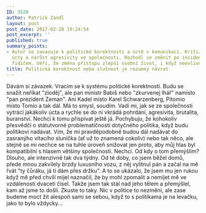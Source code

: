 ```yaml
---
ID: 3520
author: Patrick Zandl
layout: post
post_date: 2017-02-28 19:24:54
post_excerpt: ''
published: true
summary_points:
- Autor se zavazuje k politické korektnosti a úctě v komunikaci. Kritizuje úbytek
  úcty a nárůst agresivity ve společnosti. Rozhodl se změnit po incidentu s agresivním
  řidičem. Věří, že změna přístupu zlepší osobní život, i když neovlivní politiku.
title: Politická korektnost nebo slušnost je rozumný návrat
---
```


<p>Dávám si závazek. Vracím se k systému politické korektnosti. Budu se snažit neříkat "zloděj", ale pan ministr Babiš nebo "zkurvenej lhář" namísto "pan prezident Zeman". Ani Kadel místo Karel Schwarzenberg, Pitomio místo Tomio a tak dál. Má to smysl, soudím. Vadí mi, jak se ze společnosti vytrácí jakákoliv úcta a rychle se do ní vkrádá pohrdání, agresivita, brutalita, buranství. Nechci k tomu přispívat ještě já. Pochybuju, že kohokoliv přesvědčí o státutvorné problematičnosti dotyčného politika, když budu politikovi nadávat. Vím, že mi pravděpodobně budou dál nadávat do zasranýho vítacího sluníčka (ať už to znamená cokoliv) nebo tak něco, ale stejně se mi nechce se na tuhle úroveň snižovat jen proto, aby můj hlas byl kompatibilní s hlasem většiny společnosti. Nechci. Od kdy o tom přemýšlím? Dlouho, ale intenzivně tak dva týdny. Od té doby, co jsem běžel domů, přede mnou zakvílely brzdy luxusního vozu, z něj vylítnul pán a začal na mě řvát "ty čůráku, já ti dám přes držku". A to se ukázalo, že jsem mu jen rukou když mě před chvílí míjel naznačil, že by mohl zpomalit a nemíjet mě ve vzdálenosti dvaceti čísel. Takže jsem tak stál nad jeho tělem a přemýšlel, kam až jsme to došli. Zkuste to taky. Nic v politice to nezmění, ale zase budeme moct žít alespoň sami se sebou, když to s politikama je na levačku, jako to bylo vždycky...</p>